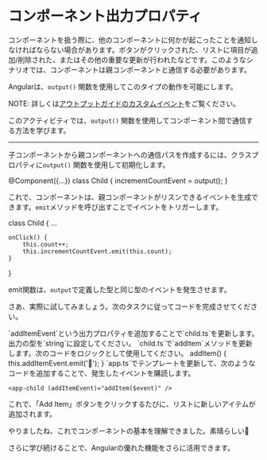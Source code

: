 # コンポーネント出力プロパティ

コンポーネントを扱う際に、他のコンポーネントに何かが起こったことを通知しなければならない場合があります。ボタンがクリックされた、リストに項目が追加/削除された、またはその他の重要な更新が行われたなどです。このようなシナリオでは、コンポーネントは親コンポーネントと通信する必要があります。

Angularは、`output()` 関数を使用してこのタイプの動作を可能にします。

NOTE: 詳しくは[アウトプットガイドのカスタムイベント](/guide/components/outputs)をご覧ください。

このアクティビティでは、`output()` 関数を使用してコンポーネント間で通信する方法を学びます。

<hr />

子コンポーネントから親コンポーネントへの通信パスを作成するには、クラスプロパティに`output()` 関数を使用して初期化します。

<docs-code header="child.ts" language="ts">
@Component({...})
class Child {
    incrementCountEvent = output<number>();
}
</docs-code>

これで、コンポーネントは、親コンポーネントがリスンできるイベントを生成できます。`emit`メソッドを呼び出すことでイベントをトリガーします。

<docs-code header="child.ts" language="ts">
class Child {
    ...

    onClick() {
        this.count++;
        this.incrementCountEvent.emit(this.count);
    }

}
</docs-code>

emit関数は、`output`で定義した型と同じ型のイベントを発生させます。

さあ、実際に試してみましょう。次のタスクに従ってコードを完成させてください。

<docs-workflow>

<docs-step title="`output()`プロパティを追加する">
`addItemEvent`という出力プロパティを追加することで`child.ts`を更新します。出力の型を`string`に設定してください。
</docs-step>

<docs-step title="`addItem`メソッドを完成させる">
`child.ts`で`addItem`メソッドを更新します。次のコードをロジックとして使用してください。

<docs-code header="child.ts" highlight="[2]" language="ts">
addItem() {
  this.addItemEvent.emit('🐢');
}
</docs-code>

</docs-step>

<docs-step title="`App`テンプレートを更新する">
`app.ts`でテンプレートを更新して、次のようなコードを追加することで、発生したイベントを購読します。

```angular-html
<app-child (addItemEvent)="addItem($event)" />
```

これで、「Add Item」ボタンをクリックするたびに、リストに新しいアイテムが追加されます。

</docs-step>

</docs-workflow>

やりましたね、これでコンポーネントの基本を理解できました。素晴らしい👏

さらに学び続けることで、Angularの優れた機能をさらに活用できます。
